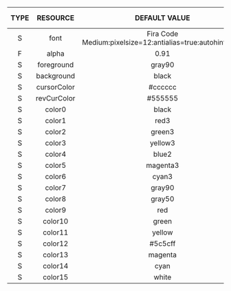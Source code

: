 |	TYPE    |	RESOURCE		|	DEFAULT VALUE													|	[ALTERNATIVE RESOURCE]	|
|:---------:|:-----------------:|:-----------------------------------------------------------------:|:-------------------------:|
|	S		|	font			|	Fira Code Medium:pixelsize=12:antialias=true:autohint=true		|							|
|	F		|	alpha			|	0.91															|							|
|	S		|	foreground		|	gray90															|							|
|	S		|	background		|	black															|							|
|	S		|	cursorColor		|	#cccccc															|							|
|	S		|	revCurColor		|	#555555															|							|
|	S		|	color0			|	black															|							|
|	S		|	color1			|	red3															|							|
|	S		|	color2			|	green3															|							|
|	S		|	color3			|	yellow3															|							|
|	S		|	color4			|	blue2															|							|
|	S		|	color5			|	magenta3														|							|
|	S		|	color6			|	cyan3															|							|
|	S		|	color7			|	gray90															|							|
|	S		|	color8			|	gray50															|							|
|	S		|	color9			|	red																|							|
|	S		|	color10			|	green															|							|
|	S		|	color11			|	yellow															|							|
|	S		|	color12			|	#5c5cff															|							|
|	S		|	color13			|	magenta															|							|
|	S		|	color14			|	cyan															|							|
|	S		|	color15			|	white															|							|
